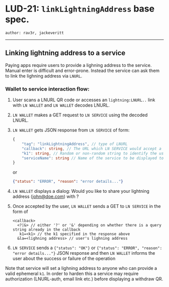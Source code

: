 LUD-21: `linkLightningAddress` base spec.
====================================

`author: rav3r, jackeveritt`

---

## Linking lightning address to a service

Paying apps require users to provide a lighning address to the service. Manual enter is difficult and error-prone. Instead the service can ask them to link the lighning address via `LNURL`.

### Wallet to service interaction flow:

1. User scans a LNURL QR code or accesses an `lightning:LNURL..` link with `LN WALLET` and `LN WALLET` decodes LNURL.
2. `LN WALLET` makes a GET request to `LN SERVICE` using the decoded LNURL.
3. `LN WALLET` gets JSON response from `LN SERVICE` of form:
    ```Typescript
    {
        "tag": "linkLightningAddress", // type of LNURL
        "callback": string, // The URL which LN SERVICE would accept a lighning address as query parameter
        "k1": string, // Random or non-random string to identify the user's LN WALLET when using the callback URL,
        "serviceName": string // Name of the service to be displayed to the user
    }
    ```
    or

    ```JSON
    {"status": "ERROR", "reason": "error details..."}
    ```
4. `LN WALLET` displays a dialog: Would you like to share your lightning address (john@doe.com) with <serviceName>?
5. Once accepted by the user, `LN WALLET` sends a GET to `LN SERVICE` in the form of
    ```
    <callback>
      <?|&> // either '?' or '&' depending on whether there is a query string already in the callback
       k1=<k1> // the k1 specified in the response above
      &la=<lighning address> // user's lighning address
    ```
6. `LN SERVICE` sends a `{"status": "OK"}` or `{"status": "ERROR", "reason": "error details..."}` JSON response and then `LN WALLET` informs the user about the success or failure of the operation

Note that service will set a lighning address to anyone who can provide a valid ephemeral `k1`. In order to harden this a service may require authorization (LNURL-auth, email link etc.) before displaying a withdraw QR.
